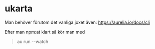 # ukarta

Man behöver förutom det vanliga joxet även:
https://aurelia.io/docs/cli

Efter man npm:at klart så kör man med
> au run --watch

